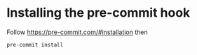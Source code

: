 # Installing the pre-commit hook

Follow https://pre-commit.com/#installation then
```
pre-commit install
```
